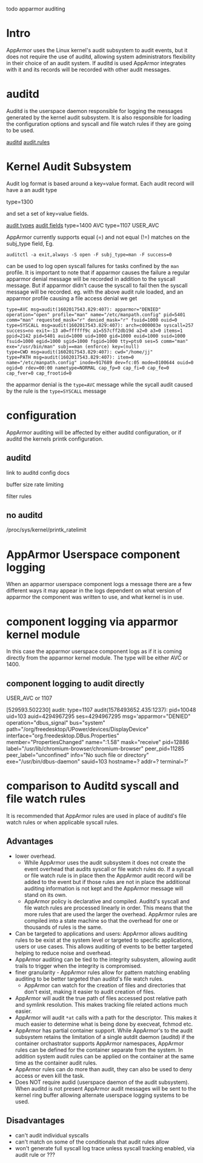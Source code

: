 todo apparmor auditing

# Intro

AppArmor uses the Linux kernel's audit subsystem to audit events, but it does not require the use of auditd, allowing system administrators flexibility in their choice of an audit system. If auditd is used AppArmor integrates with it and its records will be recorded with other audit messages.

# auditd

Auditd is the userspace daemon responsible for logging the messages generated by the kernel audit subsystem. It is also responsible for loading the configuration options and syscall and file watch rules if they are going to be used.

[auditd](http://man7.org/linux/man-pages/man8/auditd.8.html)
[audit.rules](https://linux.die.net/man/7/audit.rules)

# Kernel Audit Subsystem

Audit log format is based around a key=value format. Each audit record will have a an audit type

  type=1300

and set a set of key=value fields.

[audit types](https://access.redhat.com/articles/4409591#audit-record-types-2)
[audit fields](https://github.com/bfuzzy/auditd-attack/wiki/Audit-Event-Fields)
type=1400 AVC
type=1107 USER_AVC

AppArmor currently supports equal (=) and not equal (!=) matches on the subj_type field, Eg.

```
auditctl -a exit,always -S open -F subj_type=man -F success=0
```

can be used to log open syscall failures for tasks confined by the ```man``` profile. It is important to note that if apparmor causes the failure a regular apparmor denial message will be recorded in addition to the syscall message. But if apparmor didn't cause the syscall to fail then the syscall message will be recorded.  eg. with the above audit rule loaded, and an apparmor profile causing a file access denial we get

```
type=AVC msg=audit(1602017543.829:407): apparmor="DENIED" operation="open" profile="man" name="/etc/manpath.config" pid=5401 comm="man" requested_mask="r" denied_mask="r" fsuid=1000 ouid=0
type=SYSCALL msg=audit(1602017543.829:407): arch=c000003e syscall=257 success=no exit=-13 a0=ffffff9c a1=557cff2db19d a2=0 a3=0 items=1 ppid=2142 pid=5401 auid=1000 uid=1000 gid=1000 euid=1000 suid=1000 fsuid=1000 egid=1000 sgid=1000 fsgid=1000 tty=pts0 ses=5 comm="man" exe="/usr/bin/man" subj==man (enforce) key=(null)
type=CWD msg=audit(1602017543.829:407): cwd="/home/jj"
type=PATH msg=audit(1602017543.829:407): item=0 name="/etc/manpath.config" inode=917689 dev=fc:05 mode=0100644 ouid=0 ogid=0 rdev=00:00 nametype=NORMAL cap_fp=0 cap_fi=0 cap_fe=0 cap_fver=0 cap_frootid=0
```

the apparmor denial is the ```type=AVC``` message while the sycall audit caused by the rule is the ```type=SYSCALL``` message




# configuration

AppArmor auditing will be affected by either auditd configuration, or if auditd the kernels printk configuration.

## auditd

link to auditd config docs

buffer size
rate limiting

filter rules

## no auditd

/proc/sys/kernel/printk_ratelimit


# AppArmor Userspace component logging

When an apparmor userspace component logs a message there are a few different ways it may appear in the logs dependent on what version of apparmor the component was written to use, and what kernel is in use.

# component logging via apparmor kernel module

In this case the apparmor userspace component logs as if it is coming directly from the apparmor kernel module. The type will be either AVC or 1400.


## component logging to audit directly

USER_AVC or 1107

 [529593.502230] audit: type=1107 audit(1578493652.435:1237): pid=10048 uid=103 auid=4294967295 ses=4294967295 msg='apparmor="DENIED" operation="dbus_signal"  bus="system" path="/org/freedesktop/UPower/devices/DisplayDevice" interface="org.freedesktop.DBus.Properties" member="PropertiesChanged" name=":1.58" mask="receive" pid=12886 label="/usr/lib/chromium-browser/chromium-browser" peer_pid=11285 peer_label="unconfined" info="No such file or directory" exe="/usr/bin/dbus-daemon" sauid=103 hostname=? addr=? terminal=?'

# comparison to Auditd syscall and file watch rules

It is recommended that AppArmor rules are used in place of auditd's file watch rules or when applicable syscall rules.

## Advantages

* lower overhead.
  * While AppArmor uses the audit subsystem it does not create the event overhead that audits syscall or file watch rules do. If a syscall or file watch rule is in place then the AppArmor audit record will be added to the event but if those rules are not in place the additional auditing information is not kept and the AppArmor message will stand on its own.
  * AppArmor policy is declarative and compiled. Auditd's syscall and file watch rules are processed linearly in order. This means that the more rules that are used the larger the overhead. AppArmor rules are compiled into a state machine so that the overhead for one or thousands of rules is the same.
* Can be targeted to applications and users: AppArmor allows auditing rules to be exist at the system level or targeted to specific applications, users or use cases. This allows auditing of events to be better targeted helping to reduce noise and overhead.
* AppArmor auditing can be tied to the integrity subsystem, allowing audit trails to trigger when the integrity is compromised.
* finer granularity - AppArmor rules allow for pattern matching enabling auditing to be better targeted than auditd's file watch rules.
  * AppArmor can watch for the creation of files and directories that don't exist, making it easier to audit creation of files.
* AppArmor will audit the true path of files accessed post relative path and symlink resolution. This makes tracking file related actions much easier.
* AppArmor will audit ```*at``` calls with a path for the descriptor. This makes it much easier to determine what is being done by execveat, fchmod etc.
* AppArmor has partial container support. While AppArmor's to the audit subsystem retains the limitation of a single autdit daemon (auditd) if the container orchastrator supports AppArmor namespaces, AppArmor rules can be defined for the container separate from the system. In addition system audit rules can be applied on the container at the same time as the container audit rules.
* AppArmor rules can do more than audit, they can also be used to deny access or even kill the task.
* Does NOT require audid (userspace daemon of the audit subsystem). When auditd is not present AppArmor audit messages will be sent to the kernel ring buffer allowing alternate userspace logging systems to be used.

## Disadvantages
* can't audit individual syscalls
* can't match on some of the conditionals that audit rules allow
* won't generate full syscall log trace unless syscall tracking enabled, via audit rule or ???
